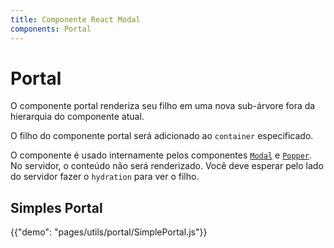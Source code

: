 ```yaml
---
title: Componente React Modal
components: Portal
---
```

# Portal

<p class="description">O componente portal renderiza seu filho em uma nova sub-árvore fora da hierarquia do componente atual.</p>

O filho do componente portal será adicionado ao `container` especificado.

O componente é usado internamente pelos componentes [`Modal`](/utils/modal/) e [`Popper`](/utils/popper/). No servidor, o conteúdo não será renderizado. Você deve esperar pelo lado do servidor fazer o `hydration` para ver o filho.

## Simples Portal

{{"demo": "pages/utils/portal/SimplePortal.js"}}